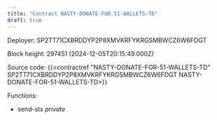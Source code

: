 ```yaml
---
title: "Contract NASTY-DONATE-FOR-51-WALLETS-TD"
draft: true
---
```

Deployer: SP2TT71CXBRDDYP2P8XMVKRFYKRGSMBWCZ6W6FDGT


 



Block height: 297451 (2024-12-05T20:15:49.000Z)

Source code: {{<contractref "NASTY-DONATE-FOR-51-WALLETS-TD" SP2TT71CXBRDDYP2P8XMVKRFYKRGSMBWCZ6W6FDGT NASTY-DONATE-FOR-51-WALLETS-TD>}}

Functions:

* send-stx _private_
